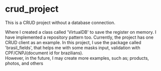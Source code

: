 # crud_project

<p>This is a CRUD project without a database connection. </p>

Where I created a class called 'VirtualDB' to save the register on memory.
I have implemented a repository pattern too. 
Currently, the project has one CRUD client as an example. 
In this project, I use the package called 'brasil_fields', that helps me with some masks input, validation with CPF/CNPJ(document id for brazilians).  
However, in the future, I may create more examples, such as; products, photos, and others

